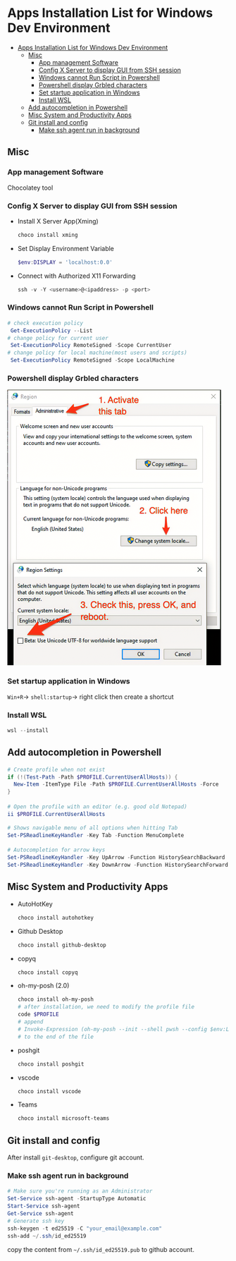 # Apps Installation List for Windows Dev Environment

- [Apps Installation List for Windows Dev Environment](#apps-installation-list-for-windows-dev-environment)
  - [Misc](#misc)
    - [App management Software](#app-management-software)
    - [Config X Server to display GUI from SSH session](#config-x-server-to-display-gui-from-ssh-session)
    - [Windows cannot Run Script in Powershell](#windows-cannot-run-script-in-powershell)
    - [Powershell display Grbled characters](#powershell-display-grbled-characters)
    - [Set startup application in Windows](#set-startup-application-in-windows)
    - [Install WSL](#install-wsl)
  - [Add autocompletion in Powershell](#add-autocompletion-in-powershell)
  - [Misc System and Productivity Apps](#misc-system-and-productivity-apps)
  - [Git install and config](#git-install-and-config)
    - [Make ssh agent run in background](#make-ssh-agent-run-in-background)

## Misc

### App management Software

Chocolatey tool

### Config X Server to display GUI from SSH session

- Install X Server App(Xming)

  ```ps1
  choco install xming
  ```

- Set Display Environment Variable
  
  ```ps1
  $env:DISPLAY = 'localhost:0.0'
  ```

- Connect with Authorized X11 Forwarding

  ```ps1
  ssh -v -Y <username>@<ipaddress> -p <port>
  ```

### Windows cannot Run Script in Powershell

```ps1
# check execution policy
 Get-ExecutionPolicy --List
# change policy for current user
 Set-ExecutionPolicy RemoteSigned -Scope CurrentUser
# change policy for local machine(most users and scripts)
 Set-ExecutionPolicy RemoteSigned -Scope LocalMachine
```

### Powershell display Grbled characters

![enable utf8](images/enable-UTF-8-encoding.png)

### Set startup application in Windows

`Win+R`-> `shell:startup`-> right click then create a shortcut

### Install WSL

```ps1
wsl --install 
```

## Add autocompletion in Powershell

```ps1
# Create profile when not exist
if (!(Test-Path -Path $PROFILE.CurrentUserAllHosts)) {
  New-Item -ItemType File -Path $PROFILE.CurrentUserAllHosts -Force
}

# Open the profile with an editor (e.g. good old Notepad)
ii $PROFILE.CurrentUserAllHosts
```

```ps1
# Shows navigable menu of all options when hitting Tab
Set-PSReadlineKeyHandler -Key Tab -Function MenuComplete

# Autocompletion for arrow keys
Set-PSReadlineKeyHandler -Key UpArrow -Function HistorySearchBackward
Set-PSReadlineKeyHandler -Key DownArrow -Function HistorySearchForward
```


## Misc System and Productivity Apps

- AutoHotKey
  
  ```ps1
  choco install autohotkey
  ```

- Github Desktop
  
  ```ps1
  choco install github-desktop
  ```
  
- copyq
  
  ```ps1
  choco install copyq
  ```

- oh-my-posh (2.0)
  
  ```ps1
  choco install oh-my-posh
  # after installation, we need to modify the profile file
  code $PROFILE
  # append 
  # Invoke-Expression (oh-my-posh --init --shell pwsh --config $env:LocalAppData/Programs/oh-my-posh/themes/pure.omp.json) 
  # to the end of the file
  ```

- poshgit
  
  ```ps1
  choco install poshgit
  ```

- vscode

  ```ps1
  choco install vscode
  ```

- Teams
  
  ```ps1
  choco install microsoft-teams
  ```

## Git install and config

After install `git-desktop`, configure git account.

### Make ssh agent run in background

```ps1
# Make sure you're running as an Administrator
Set-Service ssh-agent -StartupType Automatic
Start-Service ssh-agent
Get-Service ssh-agent
# Generate ssh key
ssh-keygen -t ed25519 -C "your_email@example.com"
ssh-add ~/.ssh/id_ed25519
```

copy the content from  `~/.ssh/id_ed25519.pub` to github account.
